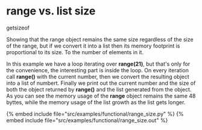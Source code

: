 # range vs. list size

getsizeof

Showing that the range object remains the same size regardless of the size of the range, but if we convert it into a list then its
memory footprint is proportional to its size. To the number of elements in it.

In this example we have a loop iterating over **range(21)**, but that's only for the convenience, the interesting part is inside the loop.
On every iteration call **range()** with the current number, then we convert the resulting object into a list of numbert. Finally we print out
the current number and the size of both the object returned by **range()** and the list generated from the object. As you can see the memory usage
of the **range** object remains the same 48 byttes, while the memory usage of the list growth as the list gets longer.

{% embed include file="src/examples/functional/range_size.py" %}
{% embed include file="src/examples/functional/range_size.out" %}


